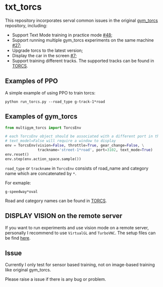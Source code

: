 # txt_torcs
This repository incorporates serval common issues in the original [gym_torcs](https://github.com/ugo-nama-kun/gym_torcs) repository, including:

- Support Text Mode training in practice mode [#48](https://github.com/ugo-nama-kun/gym_torcs/issues/48);
- Support running multiple gym_torcs experiments on the same machine [#27](https://github.com/ugo-nama-kun/gym_torcs/issues/27);
- Upgrade torcs to the latest version;
- Display the car in the screen [#7](https://github.com/ugo-nama-kun/gym_torcs/issues/7);
- Support training different tracks. The supported tracks can be found in [TORCS](http://xed.ch/help/torcs.html).

## Examples of PPO
A simple example of using PPO to train torcs:

```shell
python run_torcs.py --road_type g-track-1*road
```

## Examples of gym_torcs
```Python
from multigym_torcs import TorcsEnv

# each TorcsEnv object should be associated with a different port in the same machine
# text_model=False will require a window to display
env = TorcsEnv(vision=False, throttle=True, gear_change=False, \
               trackname='street-1*road', port=3102, text_mode=True) 
env.reset()
env.step(env.action_space.sample())
```

``road_type`` or `trackname` in ``TorcsEnv`` consists of road_name and category name which are concatenated by `*`. 

For exmaple:
```
g-speedway*oval
```
Road and category names can be found in [TORCS](http://xed.ch/help/torcs.html).

## DISPLAY VISION on the remote server
If you want to run experiments and use vision mode on a remote server, personally I recommend to use `VirtualGL` and `TurboVNC`.
The setup files can be find [here](https://gist.github.com/cyberang3l/422a77a47bdc15a0824d5cca47e64ba2).


## Issue
Currently I only test for sensor based training, not on image-based training like original gym_torcs.

Please raise a issue if there is any bug or problem.
